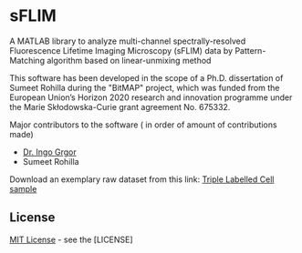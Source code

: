 # sFLIM
A MATLAB library to analyze multi-channel spectrally-resolved Fluorescence Lifetime Imaging Microscopy (sFLIM) data by Pattern-Matching algorithm based on linear-unmixing method

This software has been developed in the scope of a Ph.D. dissertation of Sumeet Rohilla during the "BitMAP" project, which was funded from the European Union’s Horizon 2020 research and innovation programme under the Marie Skłodowska-Curie grant agreement No. 675332.

Major contributors to the software ( in order of amount of contributions made)
- [Dr. Ingo Grgor](https://www.uni-goettingen.de/de/dr.+ingo+gregor/513986.html)
- Sumeet Rohilla

Download an exemplary raw dataset from this link: [Triple Labelled Cell sample](https://www.picoquant.com/dl_software/sFLIM/sFLIM_data.zip)

## License
[MIT License](http://opensource.org/licenses/MIT) - see the [LICENSE]
